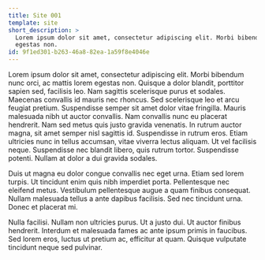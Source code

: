```yaml
---
title: Site 001
template: site
short_description: >
  Lorem ipsum dolor sit amet, consectetur adipiscing elit. Morbi bibendum nunc orci, ac mattis lorem
  egestas non.
id: 9f1ed301-b263-46a8-82ea-1a59f8e4046e
---
```

Lorem ipsum dolor sit amet, consectetur adipiscing elit. Morbi bibendum nunc orci, ac mattis lorem egestas non. Quisque a dolor blandit, porttitor sapien sed, facilisis leo. Nam sagittis scelerisque purus et sodales. Maecenas convallis id mauris nec rhoncus. Sed scelerisque leo et arcu feugiat pretium. Suspendisse semper sit amet dolor vitae fringilla. Mauris malesuada nibh ut auctor convallis. Nam convallis nunc eu placerat hendrerit. Nam sed metus quis justo gravida venenatis. In rutrum auctor magna, sit amet semper nisl sagittis id. Suspendisse in rutrum eros. Etiam ultricies nunc in tellus accumsan, vitae viverra lectus aliquam. Ut vel facilisis neque. Suspendisse nec blandit libero, quis rutrum tortor. Suspendisse potenti. Nullam at dolor a dui gravida sodales.

Duis ut magna eu dolor congue convallis nec eget urna. Etiam sed lorem turpis. Ut tincidunt enim quis nibh imperdiet porta. Pellentesque nec eleifend metus. Vestibulum pellentesque augue a quam finibus consequat. Nullam malesuada tellus a ante dapibus facilisis. Sed nec tincidunt urna. Donec et placerat mi.

Nulla facilisi. Nullam non ultricies purus. Ut a justo dui. Ut auctor finibus hendrerit. Interdum et malesuada fames ac ante ipsum primis in faucibus. Sed lorem eros, luctus ut pretium ac, efficitur at quam. Quisque vulputate tincidunt neque sed pulvinar.